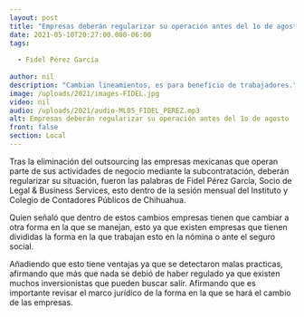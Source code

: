 ```yaml
---
layout: post
title: "Empresas deberán regularizar su operación antes del 1o de agosto"
date: 2021-05-10T20:27:00.000-06:00
tags:
  
  - Fidel Pérez García
  
author: nil
description: "Cambian lineamientos, es para beneficio de trabajadores."
image: /uploads/2021/images-FIDEL.jpg
video: nil
audio: /uploads/2021/audio-ML05_FIDEL_PEREZ.mp3
alt: Empresas deberán regularizar su operación antes del 1o de agosto
front: false
section: Local
---
```


Tras la eliminación del outsourcing las empresas mexicanas que operan parte de sus actividades de negocio mediante la subcontratación, deberán regularizar su situación, fueron las palabras de Fidel Pérez García, Socio de Legal & Business Services, esto dentro de la sesión mensual del Instituto y Colegio de Contadores Públicos de Chihuahua.

Quien señaló que dentro de estos cambios empresas tienen que cambiar a otra forma en la que se manejan, esto ya que existen empresas que tienen divididas la forma en la que trabajan esto en la nómina o ante el seguro social.

Añadiendo que esto tiene ventajas ya que se detectaron malas practicas, afirmando que más que nada se debió de haber regulado ya que existen muchos inversionistas que pueden buscar salir. Afirmando que es importante revisar el marco jurídico de la forma en la que se hará el cambio de las empresas.

